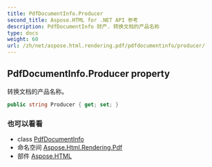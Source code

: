 ```yaml
---
title: PdfDocumentInfo.Producer
second_title: Aspose.HTML for .NET API 参考
description: PdfDocumentInfo 财产. 转换文档的产品名称
type: docs
weight: 60
url: /zh/net/aspose.html.rendering.pdf/pdfdocumentinfo/producer/
---
```

## PdfDocumentInfo.Producer property

转换文档的产品名称。

```csharp
public string Producer { get; set; }
```

### 也可以看看

* class [PdfDocumentInfo](../)
* 命名空间 [Aspose.Html.Rendering.Pdf](../../pdfdocumentinfo/)
* 部件 [Aspose.HTML](../../../)


